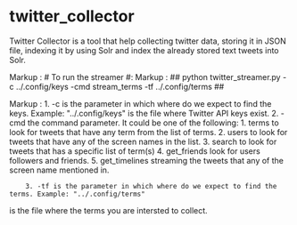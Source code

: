 # twitter_collector
Twitter Collector is a tool that help collecting twitter data, storing it in JSON file, indexing it by using Solr and index the already stored text tweets into Solr.




          
Markup : # To run the streamer #:
Markup : ## python twitter_streamer.py -c ../.config/keys -cmd stream_terms -tf ../.config/terms ##


Markup : 
        1. -c is the parameter in which where do we expect to find the keys. Example: "../.config/keys" is the file where Twitter API keys exist.
        2. -cmd the command parameter. It could be one of the following:
            1. terms to look for tweets that have any term from the list of terms.
            2. users to look for tweets that have any of the screen names in the list.
            3. search to look for tweets that has a specific list of term(s)
            4. get_friends look for users followers and friends.
            5. get_timelines streaming the tweets that any of the screen name mentioned in.

        3. -tf is the parameter in which where do we expect to find the terms. Example: "../.config/terms"



is the file where the terms you are intersted to collect.
